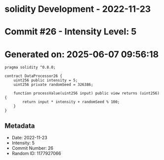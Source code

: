 ﻿# solidity Development - 2022-11-23
# Commit #26 - Intensity Level: 5
# Generated on: 2025-06-07 09:56:18
```solidity
pragma solidity ^0.8.0;

contract DataProcessor26 {
    uint256 public intensity = 5;
    uint256 private randomSeed = 326386;

    function processValue(uint256 input) public view returns (uint256) {
        return input * intensity + randomSeed % 100;
    }
}
```
## Metadata
- Date: 2022-11-23
- Intensity: 5
- Commit Number: 26
- Random ID: 1177927066
